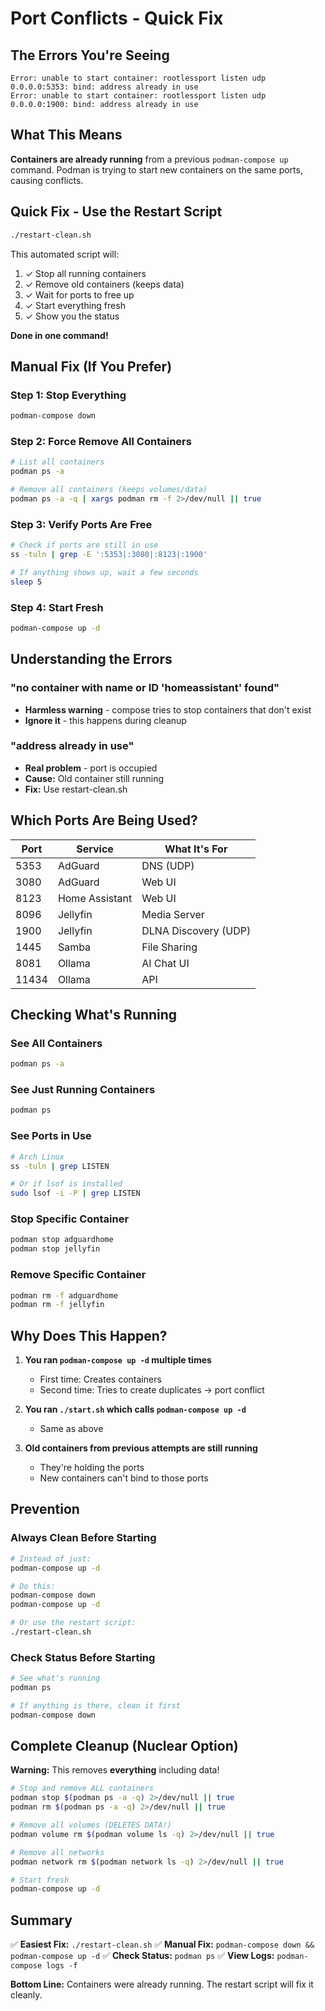 # Port Conflicts - Quick Fix

## The Errors You're Seeing

```
Error: unable to start container: rootlessport listen udp 0.0.0.0:5353: bind: address already in use
Error: unable to start container: rootlessport listen udp 0.0.0.0:1900: bind: address already in use
```

## What This Means

**Containers are already running** from a previous `podman-compose up` command. Podman is trying to start new containers on the same ports, causing conflicts.

## Quick Fix - Use the Restart Script

```bash
./restart-clean.sh
```

This automated script will:
1. ✓ Stop all running containers
2. ✓ Remove old containers (keeps data)
3. ✓ Wait for ports to free up
4. ✓ Start everything fresh
5. ✓ Show you the status

**Done in one command!**

## Manual Fix (If You Prefer)

### Step 1: Stop Everything
```bash
podman-compose down
```

### Step 2: Force Remove All Containers
```bash
# List all containers
podman ps -a

# Remove all containers (keeps volumes/data)
podman ps -a -q | xargs podman rm -f 2>/dev/null || true
```

### Step 3: Verify Ports Are Free
```bash
# Check if ports are still in use
ss -tuln | grep -E ':5353|:3080|:8123|:1900'

# If anything shows up, wait a few seconds
sleep 5
```

### Step 4: Start Fresh
```bash
podman-compose up -d
```

## Understanding the Errors

### "no container with name or ID 'homeassistant' found"
- **Harmless warning** - compose tries to stop containers that don't exist
- **Ignore it** - this happens during cleanup

### "address already in use"
- **Real problem** - port is occupied
- **Cause:** Old container still running
- **Fix:** Use restart-clean.sh

## Which Ports Are Being Used?

| Port | Service | What It's For |
|------|---------|---------------|
| 5353 | AdGuard | DNS (UDP) |
| 3080 | AdGuard | Web UI |
| 8123 | Home Assistant | Web UI |
| 8096 | Jellyfin | Media Server |
| 1900 | Jellyfin | DLNA Discovery (UDP) |
| 1445 | Samba | File Sharing |
| 8081 | Ollama | AI Chat UI |
| 11434 | Ollama | API |

## Checking What's Running

### See All Containers
```bash
podman ps -a
```

### See Just Running Containers
```bash
podman ps
```

### See Ports in Use
```bash
# Arch Linux
ss -tuln | grep LISTEN

# Or if lsof is installed
sudo lsof -i -P | grep LISTEN
```

### Stop Specific Container
```bash
podman stop adguardhome
podman stop jellyfin
```

### Remove Specific Container
```bash
podman rm -f adguardhome
podman rm -f jellyfin
```

## Why Does This Happen?

1. **You ran `podman-compose up -d` multiple times**
   - First time: Creates containers
   - Second time: Tries to create duplicates → port conflict

2. **You ran `./start.sh` which calls `podman-compose up -d`**
   - Same as above

3. **Old containers from previous attempts are still running**
   - They're holding the ports
   - New containers can't bind to those ports

## Prevention

### Always Clean Before Starting
```bash
# Instead of just:
podman-compose up -d

# Do this:
podman-compose down
podman-compose up -d

# Or use the restart script:
./restart-clean.sh
```

### Check Status Before Starting
```bash
# See what's running
podman ps

# If anything is there, clean it first
podman-compose down
```

## Complete Cleanup (Nuclear Option)

**Warning:** This removes **everything** including data!

```bash
# Stop and remove ALL containers
podman stop $(podman ps -a -q) 2>/dev/null || true
podman rm $(podman ps -a -q) 2>/dev/null || true

# Remove all volumes (DELETES DATA!)
podman volume rm $(podman volume ls -q) 2>/dev/null || true

# Remove all networks
podman network rm $(podman network ls -q) 2>/dev/null || true

# Start fresh
podman-compose up -d
```

## Summary

✅ **Easiest Fix:** `./restart-clean.sh`
✅ **Manual Fix:** `podman-compose down && podman-compose up -d`
✅ **Check Status:** `podman ps`
✅ **View Logs:** `podman-compose logs -f`

**Bottom Line:** Containers were already running. The restart script will fix it cleanly.
